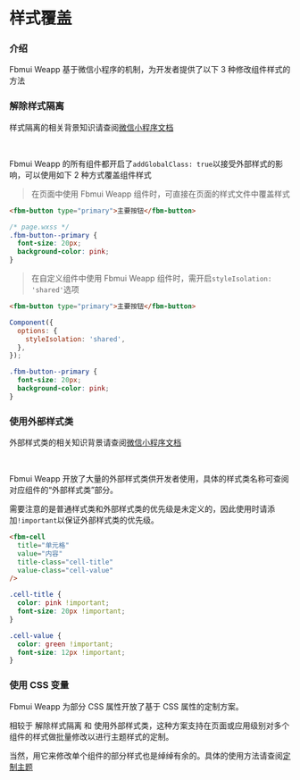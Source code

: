 # 样式覆盖

### 介绍

Fbmui Weapp 基于微信小程序的机制，为开发者提供了以下 3 种修改组件样式的方法

### 解除样式隔离

样式隔离的相关背景知识请查阅[微信小程序文档](https://developers.weixin.qq.com/miniprogram/dev/framework/custom-component/wxml-wxss.html#%E7%BB%84%E4%BB%B6%E6%A0%B7%E5%BC%8F%E9%9A%94%E7%A6%BB)

<br />

Fbmui Weapp 的所有组件都开启了`addGlobalClass: true`以接受外部样式的影响，可以使用如下 2 种方式覆盖组件样式

> 在页面中使用 Fbmui Weapp 组件时，可直接在页面的样式文件中覆盖样式

```html
<fbm-button type="primary">主要按钮</fbm-button>
```

```css
/* page.wxss */
.fbm-button--primary {
  font-size: 20px;
  background-color: pink;
}
```

> 在自定义组件中使用 Fbmui Weapp 组件时，需开启`styleIsolation: 'shared'`选项

```html
<fbm-button type="primary">主要按钮</fbm-button>
```

```js
Component({
  options: {
    styleIsolation: 'shared',
  },
});
```

```css
.fbm-button--primary {
  font-size: 20px;
  background-color: pink;
}
```

### 使用外部样式类

外部样式类的相关知识背景请查阅[微信小程序文档](https://developers.weixin.qq.com/miniprogram/dev/framework/custom-component/wxml-wxss.html#%E5%A4%96%E9%83%A8%E6%A0%B7%E5%BC%8F%E7%B1%BB)

<br />

Fbmui Weapp 开放了大量的外部样式类供开发者使用，具体的样式类名称可查阅对应组件的“外部样式类”部分。

需要注意的是普通样式类和外部样式类的优先级是未定义的，因此使用时请添加`!important`以保证外部样式类的优先级。

```html
<fbm-cell
  title="单元格"
  value="内容"
  title-class="cell-title"
  value-class="cell-value"
/>
```

```css
.cell-title {
  color: pink !important;
  font-size: 20px !important;
}

.cell-value {
  color: green !important;
  font-size: 12px !important;
}
```

### 使用 CSS 变量

Fbmui Weapp 为部分 CSS 属性开放了基于 CSS 属性的定制方案。

相较于 解除样式隔离 和 使用外部样式类，这种方案支持在页面或应用级别对多个组件的样式做批量修改以进行主题样式的定制。

当然，用它来修改单个组件的部分样式也是绰绰有余的。具体的使用方法请查阅[定制主题](#/theme)
